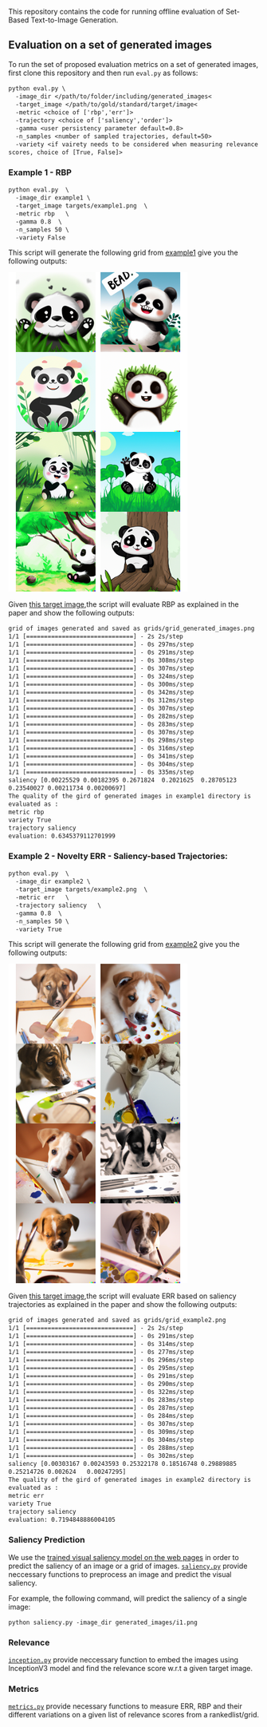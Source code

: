 This repository contains the code for running offline evaluation of Set-Based Text-to-Image Generation.

## Evaluation on a set of generated images
To run the set of proposed evaluation metrics on a set of generated images, first clone this repository and then run  ```eval.py``` as follows:

```
python eval.py \ 
  -image_dir </path/to/folder/including/generated_images< 
  -target_image </path/to/gold/standard/target/image<
  -metric <choice of ['rbp','err']>
  -trajectory <choice of ['saliency','order']>
  -gamma <user persistency parameter default=0.8>
  -n_samples <number of sampled trajectories, default=50>
  -variety <if vairety needs to be considered when measuring relevance scores, choice of [True, False]>
```
### Example 1 - RBP 
```
python eval.py  \
  -image_dir example1 \
  -target_image targets/example1.png  \
  -metric rbp   \
  -gamma 0.8  \
  -n_samples 50 \
  -variety False
```
This script will generate the following grid from [example1](https://github.com/Narabzad/Set-Based-Text-to-ImageGeneration/tree/main/generated_images) give you the following outputs:

![alt text](https://github.com/Narabzad/Set-Based-Text-to-ImageGeneration/blob/main/grids/grid_example1.png)

Given [this target image](https://github.com/Narabzad/Set-Based-Text-to-ImageGeneration/blob/main/targets/example1.png),the script will evaluate RBP as explained in the paper and show the following outputs:

```
grid of images generated and saved as grids/grid_generated_images.png
1/1 [==============================] - 2s 2s/step
1/1 [==============================] - 0s 297ms/step
1/1 [==============================] - 0s 291ms/step
1/1 [==============================] - 0s 308ms/step
1/1 [==============================] - 0s 307ms/step
1/1 [==============================] - 0s 324ms/step
1/1 [==============================] - 0s 300ms/step
1/1 [==============================] - 0s 342ms/step
1/1 [==============================] - 0s 312ms/step
1/1 [==============================] - 0s 307ms/step
1/1 [==============================] - 0s 282ms/step
1/1 [==============================] - 0s 283ms/step
1/1 [==============================] - 0s 307ms/step
1/1 [==============================] - 0s 298ms/step
1/1 [==============================] - 0s 316ms/step
1/1 [==============================] - 0s 341ms/step
1/1 [==============================] - 0s 304ms/step
1/1 [==============================] - 0s 335ms/step
saliency [0.00225529 0.00182395 0.2671824  0.2021625  0.28705123 0.23540027 0.00211734 0.00200697]
The quality of the gird of generated images in example1 directory is evaluated as :
metric rbp
variety True
trajectory saliency
evaluation: 0.6345379112701999
```

### Example 2 - Novelty ERR - Saliency-based Trajectories:
```
python eval.py  \
  -image_dir example2 \
  -target_image targets/example2.png  \
  -metric err   \
  -trajectory saliency   \
  -gamma 0.8  \
  -n_samples 50 \
  -variety True
```
 This script will generate the following grid from [example2](https://github.com/Narabzad/Set-Based-Text-to-ImageGeneration/tree/main/generated_images) give you the following outputs:

![alt text](https://github.com/Narabzad/Set-Based-Text-to-ImageGeneration/blob/main/grids/grid_example2.png)

Given [this target image](https://github.com/Narabzad/Set-Based-Text-to-ImageGeneration/blob/main/targets/example2.png),the script will evaluate ERR based on saliency trajectories as explained in the paper and show the following outputs:

```
grid of images generated and saved as grids/grid_example2.png
1/1 [==============================] - 2s 2s/step
1/1 [==============================] - 0s 291ms/step
1/1 [==============================] - 0s 314ms/step
1/1 [==============================] - 0s 277ms/step
1/1 [==============================] - 0s 296ms/step
1/1 [==============================] - 0s 295ms/step
1/1 [==============================] - 0s 291ms/step
1/1 [==============================] - 0s 290ms/step
1/1 [==============================] - 0s 322ms/step
1/1 [==============================] - 0s 283ms/step
1/1 [==============================] - 0s 287ms/step
1/1 [==============================] - 0s 284ms/step
1/1 [==============================] - 0s 307ms/step
1/1 [==============================] - 0s 309ms/step
1/1 [==============================] - 0s 304ms/step
1/1 [==============================] - 0s 288ms/step
1/1 [==============================] - 0s 302ms/step
saliency [0.00303167 0.00243593 0.25322178 0.18516748 0.29889885 0.25214726 0.002624   0.00247295]
The quality of the gird of generated images in example2 directory is evaluated as :
metric err
variety True
trajectory saliency
evaluation: 0.7194848886004105
```

### Saliency Prediction
We use the [trained visual saliency model on the web pages](https://github.com/Narabzad/Set-Based-Text-to-ImageGeneration/tree/main/webpage_stonybrook_baseline) in order to predict the saliency of an image or a grid of images.
[```saliency.py```](https://github.com/Narabzad/Set-Based-Text-to-ImageGeneration/blob/main/saliency.py) provide neccessary functions to preprocess an image and predict the visual saliency.

For example, the following command, will predict the saliency of a single image:

```  
python saliency.py -image_dir generated_images/i1.png
```

### Relevance
[```inception.py```](https://github.com/Narabzad/Set-Based-Text-to-ImageGeneration/blob/main/inception.py) provide neccessary function to embed the images using InceptionV3 model and find the relevance score w.r.t a given target image. 

### Metrics
[```metrics.py```](https://github.com/Narabzad/Set-Based-Text-to-ImageGeneration/blob/main/metrics.py) provide necessary functions to measure ERR, RBP and their different variations on a given list of relevance scores from a rankedlist/grid. 

